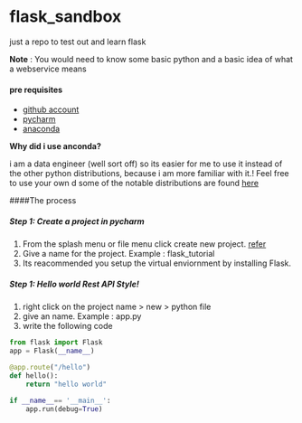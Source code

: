 # flask_sandbox
just a repo to test out and learn flask

**Note** : You would need to know some basic python and a basic idea of what a webservice means

#### pre requisites
 - [github account](https://github.com/)
 - [pycharm](https://www.jetbrains.com/pycharm/)
 - [anaconda](https://www.anaconda.com/download/)
  
**Why did i use anconda?**

i am  a data engineer (well sort off) so its easier for me to use it instead of the other python distributions, because i am more familiar with it.! Feel free to use your own d
 some of the notable distributions are found [here](https://wiki.python.org/moin/PythonDistributions)

####The process 
##### Step 1: Create a project in pycharm
1. From the splash menu or file menu click create new project. [refer](https://www.jetbrains.com/help/pycharm/creating-and-running-your-first-python-project.html)
2. Give a name for the project. Example : flask_tutorial
3. Its reacommended you setup the virtual enviornment by installing Flask.

    
##### Step 1:  Hello world Rest API Style!
1. right click on the project name > new > python file
2. give an name. Example : app.py
3. write the following code

```python
from flask import Flask
app = Flask(__name__)

@app.route("/hello")
def hello():
    return "hello world"
    
if __name__== '__main__':
    app.run(debug=True) 
```